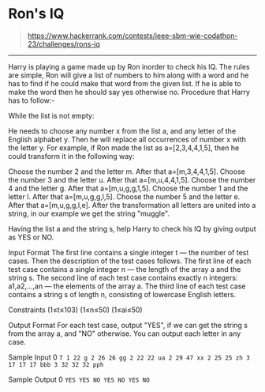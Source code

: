 # Ron's IQ

> https://www.hackerrank.com/contests/ieee-sbm-wie-codathon-23/challenges/rons-iq

---

Harry is playing a game made up by Ron inorder to check his IQ. The rules are simple, Ron will give a list of numbers to him along with a word and he has to find if he could make that word from the given list. If he is able to make the word then he should say yes otherwise no. Procedure that Harry has to follow:-

While the list is not empty:

He needs to choose any number x from the list a, and any letter of the English alphabet y. Then he will replace all occurrences of number x with the letter y. For example, if Ron made the list as a=[2,3,4,4,1,5], then he could transform it in the following way:

Choose the number 2 and the letter m. After that a=[m,3,4,4,1,5]. Choose the number 3 and the letter u. After that a=[m,u,4,4,1,5]. Choose the number 4 and the letter g. After that a=[m,u,g,g,1,5]. Choose the number 1 and the letter l. After that a=[m,u,g,g,l,5]. Choose the number 5 and the letter e. After that a=[m,u,g,g,l,e]. After the transformation all letters are united into a string, in our example we get the string "muggle".

Having the list a and the string s, help Harry to check his IQ by giving output as YES or NO.

Input Format
The first line contains a single integer t — the number of test cases.
Then the description of the test cases follows.
The first line of each test case contains a single integer n — the length of the array a and the string s.
The second line of each test case contains exactly n integers: a1,a2,…,an — the elements of the array a.
The third line of each test case contains a string s of length n, consisting of lowercase English letters.

Constraints
(1≤t≤103)
(1≤n≤50)
(1≤ai≤50)

Output Format
For each test case, output "YES", if we can get the string s from the array a, and "NO" otherwise. You can output each letter in any case.

Sample Input 0
`
7
1
22
g
2
26 26
gg
2
22 22
ua
2
29 47
xx
2
25 25
zh
3
17 17 17
bbb
3
32 32 32
pph
`

Sample Output 0
`
YES
YES
NO
YES
NO
YES
NO
`
